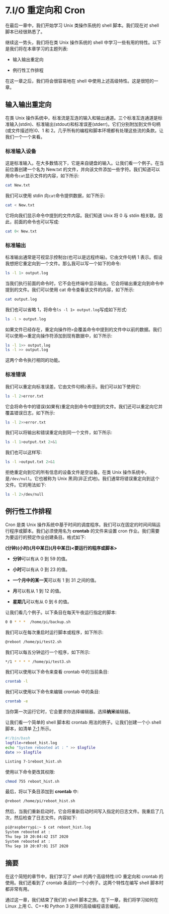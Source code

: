# 7.I/O 重定向和 Cron

在最后一章中，我们开始学习 Unix 类操作系统的 shell 脚本。我们现在对 shell 脚本已经很熟悉了。

继续这一势头，我们将在类 Unix 操作系统的 shell 中学习一些有用的特性。以下是我们将在本章学习的主题列表:

*   输入输出重定向

*   例行性工作排程

在这一章之后，我们将会很容易地在 shell 中使用上述高级特性。这是很短的一章。

## 输入输出重定向

在类 Unix 操作系统中，标准流是互连的输入和输出通道。三个标准互连通道是标准输入(stdin)、标准输出(stdout)和标准误差(stderr)。它们分别附加到文件句柄(或文件描述符)0、1 和 2。几乎所有的编程和脚本环境都有处理这些流的条款。让我们一个一个来看。

### 标准输入设备

这是标准输入。在大多数情况下，它是来自键盘的输入。让我们看一个例子。在当前位置创建一个名为 New.txt 的文件，并向该文件添加一些字符。我们知道可以用命令`cat`显示文件的内容，如下所示:

```sh
cat New.txt

```

我们可以使用 stdin 向`cat`命令提供数据，如下所示:

```sh
cat < New.txt

```

它将向我们显示命令中提到的文件内容。我们知道 Unix 将 0 与 stdin 相关联。因此，前面的命令也可以写成:

```sh
cat 0< New.txt

```

### 标准输出

标准输出通常是可视显示控制台(也可以是远程终端)。它由文件句柄 1 表示。假设我想把它重定向到一个文件。那么我可以写一个如下的命令:

```sh
ls -l 1> output.log

```

当我们执行前面的命令时，它不会在终端中显示输出。它会将输出重定向到命令中提到的文件。我们可以使用 cat 命令查看该文件的内容，如下所示:

```sh
cat output.log

```

我们也可以省略 1，将命令`ls -l 1> output.log`写成如下形式:

```sh
ls -l > output.log

```

如果文件已经存在，重定向操作符`>`会覆盖命令中提到的文件中以前的数据。我们可以使用`>>`重定向操作符添加到现有数据中，如下所示:

```sh
ls -l 1>> output.log
ls -l >> output.log

```

这两个命令执行相同的功能。

### 标准错误

我们可以重定向标准误差。它由文件句柄`2`表示。我们可以如下使用它:

```sh
ls -l 2>error.txt

```

它会将命令中的错误(如果有)重定向到命令中提到的文件。我们还可以重定向它并覆盖错误日志，如下所示:

```sh
ls -l 2>>error.txt

```

我们可以将输出和错误重定向到同一个文件，如下所示:

```sh
ls -l 1>output.txt 2>&1

```

我们也可以这样写:

```sh
ls -l >output.txt 2>&1

```

拒绝重定向到它的所有信息的设备文件是空设备。在类 Unix 操作系统中，是`/dev/null`。它也被称为 Unix 黑洞(非正式地)。我们通常将错误重定向到这个文件。它的用法如下:

```sh
ls -l 2>/dev/null

```

## 例行性工作排程

Cron 是类 Unix 操作系统中基于时间的调度程序。我们可以在固定的时间间隔运行程序或脚本。我们必须使用名为 **crontab** 的文件来设置 cron 作业。我们需要为要运行的预定作业创建条目。格式如下:

**(分钟)(小时)(月中某日)(月中某日)<要运行的程序或脚本>**

*   **分钟**可以有从 0 到 59 的值。

*   **小时**可以有从 0 到 23 的值。

*   **一个月中的某一天**可以有 1 到 31 之间的值。

*   **月**可以有从 1 到 12 的值。

*   **星期几**可以有从 0 到 6 的值。

让我们看几个例子。以下条目在每天午夜运行指定的脚本:

```sh
0 0 * * *  /home/pi/backup.sh

```

我们可以在每次重启时运行脚本或程序，如下所示:

```sh
@reboot /home/pi/test2.sh

```

我们可以每五分钟运行一个程序，如下所示:

```sh
*/1 * * * * /home/pi/test3.sh

```

我们可以使用以下命令来查看 crontab 中的当前条目:

```sh
crontab -l

```

我们可以使用以下命令来编辑 crontab 中的条目:

```sh
crontab -e

```

当你第一次运行它时，它会要求你选择编辑器。选择**纳米**编辑器。

让我们看一个简单的 shell 脚本和 crontab 用法的例子。让我们创建一个小 shell 脚本，如清单 [7-1](#PC18) 所示。

```sh
#!/bin/bash
logfile=reboot_hist.log
echo "System rebooted at : " >> $logfile
date >> $logfile

Listing 7-1reboot_hist.sh

```

使用以下命令更改其权限:

```sh
chmod 755 reboot_hist.sh

```

最后，将以下条目添加到 **crontab** 中:

```sh
@reboot /home/pi/reboot_hist.sh

```

然后，当我们重新启动时，它会将重新启动时间写入指定的日志文件。我重启了几次，然后检查了日志文件。内容如下:

```sh
pi@raspberrypi:~ $ cat reboot_hist.log
System rebooted at :
Thu Sep 10 20:04:42 IST 2020
System rebooted at :
Thu Sep 10 20:07:01 IST 2020

```

## 摘要

在这个简短的章节中，我们学习了 shell 的两个高级特性:I/O 重定向和 crontab 的使用。我们还看到了 crontab 条目的一个小例子。这两个特性在编写 shell 脚本时都非常有用。

通过这一章，我们结束了我们的 shell 脚本之旅。在下一章，我们将学习如何在 Linux 上用 C、C++和 Python 3 这样的高级编程语言编程。